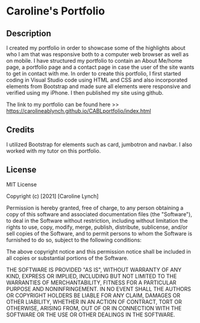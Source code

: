 # Caroline's Portfolio 

## Description

I created my portfolio in order to showcase some of the highlights about who I am that was responsive both to a computer web browser as well as on mobile. I have structured my portfolio to contain an About Me/home page, a portfolio page and a contact page in case the user of the site wants to get in contact with me. In order to create this portfolio, I first started coding in Visual Studio code using HTML and CSS and also incorporated elements from Bootstrap and made sure all elements were responsive and verified using my iPhone. I then published my site using github. 

The link to my portfolio can be found here >> https://carolineablynch.github.io/CABLportfolio/index.html 

## Credits

I utilized Bootstrap for elements such as card, jumbotron and navbar. I also worked with my tutor on this portfolio. 

## License 

MIT License

Copyright (c) [2021] [Caroline Lynch]

Permission is hereby granted, free of charge, to any person obtaining a copy
of this software and associated documentation files (the "Software"), to deal
in the Software without restriction, including without limitation the rights
to use, copy, modify, merge, publish, distribute, sublicense, and/or sell
copies of the Software, and to permit persons to whom the Software is
furnished to do so, subject to the following conditions:

The above copyright notice and this permission notice shall be included in all
copies or substantial portions of the Software.

THE SOFTWARE IS PROVIDED "AS IS", WITHOUT WARRANTY OF ANY KIND, EXPRESS OR
IMPLIED, INCLUDING BUT NOT LIMITED TO THE WARRANTIES OF MERCHANTABILITY,
FITNESS FOR A PARTICULAR PURPOSE AND NONINFRINGEMENT. IN NO EVENT SHALL THE
AUTHORS OR COPYRIGHT HOLDERS BE LIABLE FOR ANY CLAIM, DAMAGES OR OTHER
LIABILITY, WHETHER IN AN ACTION OF CONTRACT, TORT OR OTHERWISE, ARISING FROM,
OUT OF OR IN CONNECTION WITH THE SOFTWARE OR THE USE OR OTHER DEALINGS IN THE
SOFTWARE.